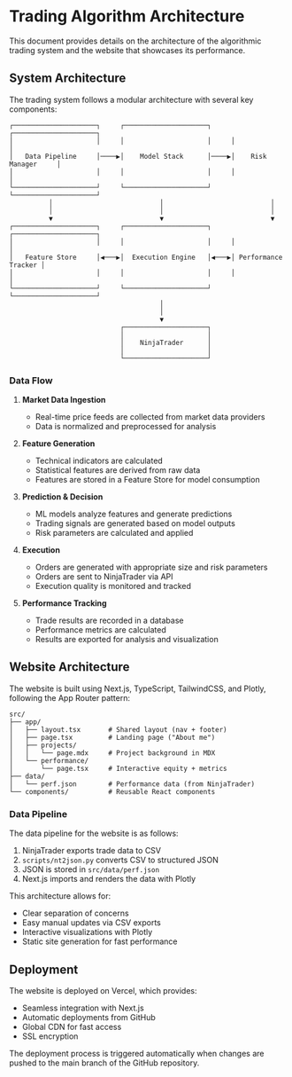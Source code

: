 # Trading Algorithm Architecture

This document provides details on the architecture of the algorithmic trading system and the website that showcases its performance.

## System Architecture

The trading system follows a modular architecture with several key components:

```
┌─────────────────────┐     ┌─────────────────────┐     ┌─────────────────────┐
│                     │     │                     │     │                     │
│   Data Pipeline     │────▶│    Model Stack      │────▶│    Risk Manager     │
│                     │     │                     │     │                     │
└─────────────────────┘     └─────────────────────┘     └─────────────────────┘
          │                           │                           │
          │                           │                           │
          ▼                           ▼                           ▼
┌─────────────────────┐     ┌─────────────────────┐     ┌─────────────────────┐
│                     │     │                     │     │                     │
│   Feature Store     │◀───▶│  Execution Engine   │◀───▶│ Performance Tracker │
│                     │     │                     │     │                     │
└─────────────────────┘     └─────────────────────┘     └─────────────────────┘
                                      │
                                      │
                                      ▼
                            ┌─────────────────────┐
                            │                     │
                            │    NinjaTrader      │
                            │                     │
                            └─────────────────────┘
```

### Data Flow

1. **Market Data Ingestion**
   - Real-time price feeds are collected from market data providers
   - Data is normalized and preprocessed for analysis

2. **Feature Generation**
   - Technical indicators are calculated 
   - Statistical features are derived from raw data
   - Features are stored in a Feature Store for model consumption

3. **Prediction & Decision**
   - ML models analyze features and generate predictions
   - Trading signals are generated based on model outputs
   - Risk parameters are calculated and applied

4. **Execution**
   - Orders are generated with appropriate size and risk parameters
   - Orders are sent to NinjaTrader via API
   - Execution quality is monitored and tracked

5. **Performance Tracking**
   - Trade results are recorded in a database
   - Performance metrics are calculated
   - Results are exported for analysis and visualization

## Website Architecture

The website is built using Next.js, TypeScript, TailwindCSS, and Plotly, following the App Router pattern:

```
src/
├── app/
│   ├── layout.tsx       # Shared layout (nav + footer)
│   ├── page.tsx         # Landing page ("About me")
│   ├── projects/
│   │   └── page.mdx     # Project background in MDX
│   └── performance/
│       └── page.tsx     # Interactive equity + metrics
├── data/
│   └── perf.json        # Performance data (from NinjaTrader)
└── components/          # Reusable React components
```

### Data Pipeline

The data pipeline for the website is as follows:

1. NinjaTrader exports trade data to CSV
2. `scripts/nt2json.py` converts CSV to structured JSON
3. JSON is stored in `src/data/perf.json`
4. Next.js imports and renders the data with Plotly

This architecture allows for:
- Clear separation of concerns
- Easy manual updates via CSV exports
- Interactive visualizations with Plotly
- Static site generation for fast performance

## Deployment

The website is deployed on Vercel, which provides:
- Seamless integration with Next.js
- Automatic deployments from GitHub
- Global CDN for fast access
- SSL encryption

The deployment process is triggered automatically when changes are pushed to the main branch of the GitHub repository.